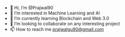 - 👋 Hi, I’m @Prajwal90
- 👀 I’m interested in Machine Learning and AI
- 🌱 I’m currently learning Blockchain and Web 3.0
- 💞️ I’m looking to collaborate on any interesting project
- 📫 How to reach me prajwalgu90@gmail.com

<!---
Prajwal90/Prajwal90 is a ✨ special ✨ repository because its `README.md` (this file) appears on your GitHub profile.
You can click the Preview link to take a look at your changes.
--->

